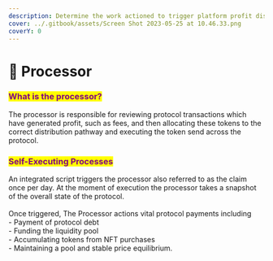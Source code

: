 ```yaml
---
description: Determine the work actioned to trigger platform profit distribution
cover: ../.gitbook/assets/Screen Shot 2023-05-25 at 10.46.33.png
coverY: 0
---
```


# 🔑 Processor

### <mark style="color:purple;">What is the processor?</mark>&#x20;

The processor is responsible for reviewing protocol transactions which have generated profit, such as fees, and then allocating these tokens to the correct distribution pathway and executing the token send across the protocol.&#x20;

### <mark style="color:purple;">Self-Executing Processes</mark>

An integrated script triggers the processor also referred to as the claim once per day. At the moment of execution the processor takes a snapshot of the overall state of the protocol. \
\
Once triggered, The Processor actions vital protocol payments including\
\- Payment of protocol debt \
\- Funding the liquidity pool\
\- Accumulating tokens from NFT purchases\
\- Maintaining a pool and stable price equilibrium.&#x20;
